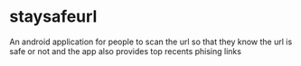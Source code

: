 # staysafeurl
An android application for people to scan the url so that they know the url is safe or not and the app also provides top recents phising links
